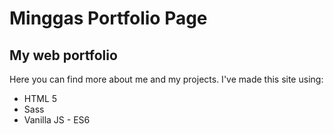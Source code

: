 # Minggas Portfolio Page

## My web portfolio

Here you can find more about me and my projects. I've made this site using:

- HTML 5
- Sass
- Vanilla JS - ES6
